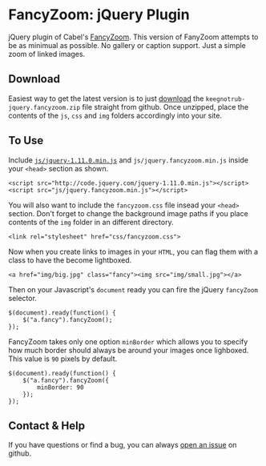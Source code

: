 FancyZoom: jQuery Plugin
========================

jQuery plugin of Cabel's
[FancyZoom](http://www.cabel.name/2008/02/fancyzoom-10.html). This
version of FanyZoom attempts to be as minimual as possible. No gallery
or caption support. Just a simple zoom of linked images.

Download
--------

Easiest way to get the latest version is to just
[download](https://github.com/keegnotrub/jquery.fancyzoom/zipball/master)
the `keegnotrub-jquery.fancyzoom.zip` file straight from github. Once
unzipped, place the contents of the `js`, `css` and `img` folders
accordingly into your site.

To Use
------

Include [`js/jquery-1.11.0.min.js`](http://code.jquery.com/jquery-1.11.0.min.js) and `js/jquery.fancyzoom.min.js`
inside your `<head>` section as shown.

    <script src="http://code.jquery.com/jquery-1.11.0.min.js"></script>
    <script src="js/jquery.fancyzoom.min.js"></script>
    
You will also want to include the `fancyzoom.css` file insead your `<head>`
section. Don't forget to change the background image paths if you place
contents of the `img` folder in an different directory.

    <link rel="stylesheet" href="css/fancyzoom.css">
    
Now when you create links to images in your `HTML`, you can flag them
with a class to have the become lightboxed.

    <a href="img/big.jpg" class="fancy"><img src="img/small.jpg"></a>

Then on your Javascript's `document` ready you can fire the jQuery
`fancyZoom` selector.

    $(document).ready(function() {
        $("a.fancy").fancyZoom();
    });

FancyZoom takes only one option `minBorder` which allows you to
specify how much border should always be around your images once
lighboxed. This value is `90` pixels by default.

    $(document).ready(function() {
        $("a.fancy").fancyZoom({
            minBorder: 90
        });
    });

Contact & Help
--------------

If you have questions or find a bug, you can always
[open an issue](https://github.com/keegnotrub/jquery.fancyzoom/issues) on github.
